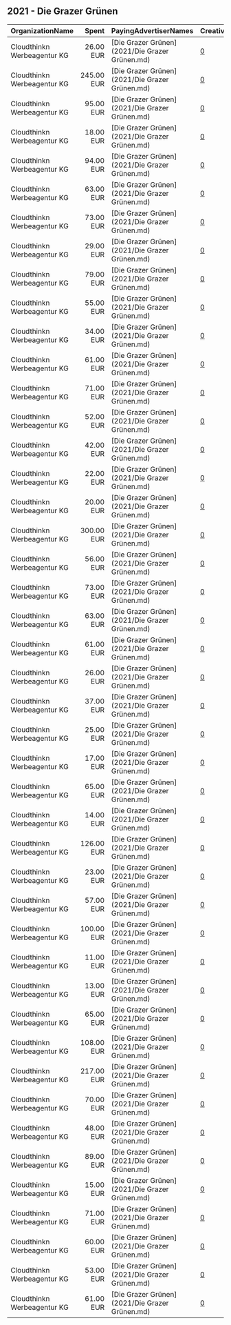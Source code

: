 ## 2021 - Die Grazer Grünen 
|OrganizationName|Spent|PayingAdvertiserNames|CreativeUrls|Impressions|Genders|AgeBrackets|CountryCodes|BillingAddresses|CandidateBallotInformation|
|:---|---:|:---|:---|---:|:---|:---|:---|:---|:---|
|Cloudthinkn Werbeagentur KG|26.00 EUR|[Die Grazer Grünen](2021/Die Grazer Grünen.md)|[0](https://www.snap.com/political-ads/asset/30a294449b68e66378cc1818810cc6169ad597a1ff5bf2a6aad86b368c5b1f39?mediaType=mp4)|11,970||16+|austria|"Waagner-Biro-Strasse, 100,Graz,8020,AT"|Judith Schwentner|
|Cloudthinkn Werbeagentur KG|245.00 EUR|[Die Grazer Grünen](2021/Die Grazer Grünen.md)|[0](https://www.snap.com/political-ads/asset/5745fd61f425793b4487d7e6570b6a07d1bb0fa4c02a1396412dbc3883fe9c91?mediaType=mp4)|101,357||16+|austria|"Waagner-Biro-Strasse, 100,Graz,8020,AT"|Judith Schwentner|
|Cloudthinkn Werbeagentur KG|95.00 EUR|[Die Grazer Grünen](2021/Die Grazer Grünen.md)|[0](https://www.snap.com/political-ads/asset/9ba943d4bf96230f5caeda5bda9490aab0816ea2a9af4bdd4d87fb6fa2502637?mediaType=mp4)|99,050|||austria|"Waagner-Biro-Strasse, 100,Graz,8020,AT"|Judith Schwentner|
|Cloudthinkn Werbeagentur KG|18.00 EUR|[Die Grazer Grünen](2021/Die Grazer Grünen.md)|[0](https://www.snap.com/political-ads/asset/dbce90aad4aa5464f99d0508f7057f8fe1e809ce2e9268dbf60f9738906695fa?mediaType=mp4)|7,648||16+|austria|"Waagner-Biro-Strasse, 100,Graz,8020,AT"|Judith Schwentner|
|Cloudthinkn Werbeagentur KG|94.00 EUR|[Die Grazer Grünen](2021/Die Grazer Grünen.md)|[0](https://www.snap.com/political-ads/asset/06aa238fe6cdf77996ea56ae928e30b0a430dc7aeff9b3ea62b22b84372022e3?mediaType=mp4)|93,811|||austria|"Waagner-Biro-Strasse, 100,Graz,8020,AT"|Judith Schwentner|
|Cloudthinkn Werbeagentur KG|63.00 EUR|[Die Grazer Grünen](2021/Die Grazer Grünen.md)|[0](https://www.snap.com/political-ads/asset/30a294449b68e66378cc1818810cc6169ad597a1ff5bf2a6aad86b368c5b1f39?mediaType=mp4)|55,594|||austria|"Waagner-Biro-Strasse, 100,Graz,8020,AT"|Judith Schwentner|
|Cloudthinkn Werbeagentur KG|73.00 EUR|[Die Grazer Grünen](2021/Die Grazer Grünen.md)|[0](https://www.snap.com/political-ads/asset/e048fbf574dcf03a5be22ad75f9afa766bb9892ade79f52c38c3cce2fdb098c5?mediaType=mp4)|65,335|||austria|"Waagner-Biro-Strasse, 100,Graz,8020,AT"|Judith Schwentner|
|Cloudthinkn Werbeagentur KG|29.00 EUR|[Die Grazer Grünen](2021/Die Grazer Grünen.md)|[0](https://www.snap.com/political-ads/asset/e8c7a910d2dadf88b74649e454b4107aa37eedbdb89fef97ab12c134febe93b5?mediaType=mp4)|13,038||16+|austria|"Waagner-Biro-Strasse, 100,Graz,8020,AT"|Judith Schwentner|
|Cloudthinkn Werbeagentur KG|79.00 EUR|[Die Grazer Grünen](2021/Die Grazer Grünen.md)|[0](https://www.snap.com/political-ads/asset/6da181bd6e62a176c1c90b0c2cd20cf5b61c59748163f312327aa9c6a22aaadf?mediaType=mp4)|81,780|||austria|"Waagner-Biro-Strasse, 100,Graz,8020,AT"|Judith Schwentner|
|Cloudthinkn Werbeagentur KG|55.00 EUR|[Die Grazer Grünen](2021/Die Grazer Grünen.md)|[0](https://www.snap.com/political-ads/asset/c162b801a1d9d13b5684d6412fc96f528ac3c48b64d78eb4cbcbd337dd91b49e?mediaType=mp4)|48,552|||austria|"Waagner-Biro-Strasse, 100,Graz,8020,AT"|Judith Schwentner|
|Cloudthinkn Werbeagentur KG|34.00 EUR|[Die Grazer Grünen](2021/Die Grazer Grünen.md)|[0](https://www.snap.com/political-ads/asset/b86f90cc49b7eba112859371b82abe0418785e3addd1a1f41abbeb0bc331ebc3?mediaType=mp4)|29,690|||austria|"Waagner-Biro-Strasse, 100,Graz,8020,AT"|Judith Schwentner|
|Cloudthinkn Werbeagentur KG|61.00 EUR|[Die Grazer Grünen](2021/Die Grazer Grünen.md)|[0](https://www.snap.com/political-ads/asset/5745fd61f425793b4487d7e6570b6a07d1bb0fa4c02a1396412dbc3883fe9c91?mediaType=mp4)|53,592|||austria|"Waagner-Biro-Strasse, 100,Graz,8020,AT"|Judith Schwentner|
|Cloudthinkn Werbeagentur KG|71.00 EUR|[Die Grazer Grünen](2021/Die Grazer Grünen.md)|[0](https://www.snap.com/political-ads/asset/6da181bd6e62a176c1c90b0c2cd20cf5b61c59748163f312327aa9c6a22aaadf?mediaType=mp4)|20,690||16+|austria|"Waagner-Biro-Strasse, 100,Graz,8020,AT"|Judith Schwentner|
|Cloudthinkn Werbeagentur KG|52.00 EUR|[Die Grazer Grünen](2021/Die Grazer Grünen.md)|[0](https://www.snap.com/political-ads/asset/6baf0d39b431ade1043b442c4b99bdd9cb122b909c643fe3c40a8507a106455e?mediaType=mp4)|46,780|||austria|"Waagner-Biro-Strasse, 100,Graz,8020,AT"|Judith Schwentner|
|Cloudthinkn Werbeagentur KG|42.00 EUR|[Die Grazer Grünen](2021/Die Grazer Grünen.md)|[0](https://www.snap.com/political-ads/asset/d000500ebd7499a7c6119d3f9d3b90f40ddb9b623a3b8d0c5296842a90017f12?mediaType=mp4)|22,266||16+|austria|"Waagner-Biro-Strasse, 100,Graz,8020,AT"|Judith Schwentner|
|Cloudthinkn Werbeagentur KG|22.00 EUR|[Die Grazer Grünen](2021/Die Grazer Grünen.md)|[0](https://www.snap.com/political-ads/asset/6baf0d39b431ade1043b442c4b99bdd9cb122b909c643fe3c40a8507a106455e?mediaType=mp4)|10,798||16+|austria|"Waagner-Biro-Strasse, 100,Graz,8020,AT"|Judith Schwentner|
|Cloudthinkn Werbeagentur KG|20.00 EUR|[Die Grazer Grünen](2021/Die Grazer Grünen.md)|[0](https://www.snap.com/political-ads/asset/9ba943d4bf96230f5caeda5bda9490aab0816ea2a9af4bdd4d87fb6fa2502637?mediaType=mp4)|8,666||16+|austria|"Waagner-Biro-Strasse, 100,Graz,8020,AT"|Judith Schwentner|
|Cloudthinkn Werbeagentur KG|300.00 EUR|[Die Grazer Grünen](2021/Die Grazer Grünen.md)|[0](https://www.snap.com/political-ads/asset/c162b801a1d9d13b5684d6412fc96f528ac3c48b64d78eb4cbcbd337dd91b49e?mediaType=mp4)|140,445||16+|austria|"Waagner-Biro-Strasse, 100,Graz,8020,AT"|Judith Schwentner|
|Cloudthinkn Werbeagentur KG|56.00 EUR|[Die Grazer Grünen](2021/Die Grazer Grünen.md)|[0](https://www.snap.com/political-ads/asset/08b48549d70ee5f9a3ecd998153c04c04e8e6c379fa0bca862452a497cfc42d2?mediaType=mp4)|20,995||16+|austria|"Waagner-Biro-Strasse, 100,Graz,8020,AT"|Judith Schwentner|
|Cloudthinkn Werbeagentur KG|73.00 EUR|[Die Grazer Grünen](2021/Die Grazer Grünen.md)|[0](https://www.snap.com/political-ads/asset/16be4964f4e735bae232b13ace4f48f75fe628ffbc5ae499bd6d91a65e6e7ca7?mediaType=mp4)|76,401|||austria|"Waagner-Biro-Strasse, 100,Graz,8020,AT"|Judith Schwentner|
|Cloudthinkn Werbeagentur KG|63.00 EUR|[Die Grazer Grünen](2021/Die Grazer Grünen.md)|[0](https://www.snap.com/political-ads/asset/c5fc3fb1875b35b82349bdd56886d776ce1bf223037f31cab40ab013bf6e4752?mediaType=mp4)|56,156|||austria|"Waagner-Biro-Strasse, 100,Graz,8020,AT"|Judith Schwentner|
|Cloudthinkn Werbeagentur KG|61.00 EUR|[Die Grazer Grünen](2021/Die Grazer Grünen.md)|[0](https://www.snap.com/political-ads/asset/0862f593badd2da03f41bc868ee104e5857c69e5eabe739aaa1a540b63a2f952?mediaType=mp4)|53,744|||austria|"Waagner-Biro-Strasse, 100,Graz,8020,AT"|Judith Schwentner|
|Cloudthinkn Werbeagentur KG|26.00 EUR|[Die Grazer Grünen](2021/Die Grazer Grünen.md)|[0](https://www.snap.com/political-ads/asset/3833bdd5b7514c02733a2ee8c679327609b7ae45b86c3c459327ca4a91b99deb?mediaType=mp4)|10,391||16+|austria|"Waagner-Biro-Strasse, 100,Graz,8020,AT"|Judith Schwentner|
|Cloudthinkn Werbeagentur KG|37.00 EUR|[Die Grazer Grünen](2021/Die Grazer Grünen.md)|[0](https://www.snap.com/political-ads/asset/b86f90cc49b7eba112859371b82abe0418785e3addd1a1f41abbeb0bc331ebc3?mediaType=mp4)|15,653||16+|austria|"Waagner-Biro-Strasse, 100,Graz,8020,AT"|Judith Schwentner|
|Cloudthinkn Werbeagentur KG|25.00 EUR|[Die Grazer Grünen](2021/Die Grazer Grünen.md)|[0](https://www.snap.com/political-ads/asset/f3cfe742cf95e14c7473933bc7f789a4a24e5f3d4ab2b4ff4e814f3847e2bb54?mediaType=mp4)|10,416||16+|austria|"Waagner-Biro-Strasse, 100,Graz,8020,AT"|Judith Schwentner|
|Cloudthinkn Werbeagentur KG|17.00 EUR|[Die Grazer Grünen](2021/Die Grazer Grünen.md)|[0](https://www.snap.com/political-ads/asset/482fbfe267c33bceca9f4653db23c6f41ee99cdfc4da04a8a15a192a05f36abf?mediaType=mp4)|7,279||16+|austria|"Waagner-Biro-Strasse, 100,Graz,8020,AT"|Judith Schwentner|
|Cloudthinkn Werbeagentur KG|65.00 EUR|[Die Grazer Grünen](2021/Die Grazer Grünen.md)|[0](https://www.snap.com/political-ads/asset/dbce90aad4aa5464f99d0508f7057f8fe1e809ce2e9268dbf60f9738906695fa?mediaType=mp4)|57,040|||austria|"Waagner-Biro-Strasse, 100,Graz,8020,AT"|Judith Schwentner|
|Cloudthinkn Werbeagentur KG|14.00 EUR|[Die Grazer Grünen](2021/Die Grazer Grünen.md)|[0](https://www.snap.com/political-ads/asset/c5fc3fb1875b35b82349bdd56886d776ce1bf223037f31cab40ab013bf6e4752?mediaType=mp4)|6,594||16+|austria|"Waagner-Biro-Strasse, 100,Graz,8020,AT"|Judith Schwentner|
|Cloudthinkn Werbeagentur KG|126.00 EUR|[Die Grazer Grünen](2021/Die Grazer Grünen.md)|[0](https://www.snap.com/political-ads/asset/3833bdd5b7514c02733a2ee8c679327609b7ae45b86c3c459327ca4a91b99deb?mediaType=mp4)|109,222|||austria|"Waagner-Biro-Strasse, 100,Graz,8020,AT"|Judith Schwentner|
|Cloudthinkn Werbeagentur KG|23.00 EUR|[Die Grazer Grünen](2021/Die Grazer Grünen.md)|[0](https://www.snap.com/political-ads/asset/93975af20dcbcf5bffaf36f944299067e0304cd7141c6bb4e7480ca0d8414bc0?mediaType=mp4)|9,036||16+|austria|"Waagner-Biro-Strasse, 100,Graz,8020,AT"|Judith Schwentner|
|Cloudthinkn Werbeagentur KG|57.00 EUR|[Die Grazer Grünen](2021/Die Grazer Grünen.md)|[0](https://www.snap.com/political-ads/asset/0862f593badd2da03f41bc868ee104e5857c69e5eabe739aaa1a540b63a2f952?mediaType=mp4)|18,325||16+|austria|"Waagner-Biro-Strasse, 100,Graz,8020,AT"|Judith Schwentner|
|Cloudthinkn Werbeagentur KG|100.00 EUR|[Die Grazer Grünen](2021/Die Grazer Grünen.md)|[0](https://www.snap.com/political-ads/asset/89c166ac116c197fd44bb794c57c7639a1bb50b139eb4f85c6795227efa55635?mediaType=mp4)|79,714|||austria|"Waagner-Biro-Strasse, 100,Graz,8020,AT"|Judith Schwentner|
|Cloudthinkn Werbeagentur KG|11.00 EUR|[Die Grazer Grünen](2021/Die Grazer Grünen.md)|[0](https://www.snap.com/political-ads/asset/06aa238fe6cdf77996ea56ae928e30b0a430dc7aeff9b3ea62b22b84372022e3?mediaType=mp4)|4,310||16+|austria|"Waagner-Biro-Strasse, 100,Graz,8020,AT"|Judith Schwentner|
|Cloudthinkn Werbeagentur KG|13.00 EUR|[Die Grazer Grünen](2021/Die Grazer Grünen.md)|[0](https://www.snap.com/political-ads/asset/16be4964f4e735bae232b13ace4f48f75fe628ffbc5ae499bd6d91a65e6e7ca7?mediaType=mp4)|5,839||16+|austria|"Waagner-Biro-Strasse, 100,Graz,8020,AT"|Judith Schwentner|
|Cloudthinkn Werbeagentur KG|65.00 EUR|[Die Grazer Grünen](2021/Die Grazer Grünen.md)|[0](https://www.snap.com/political-ads/asset/93975af20dcbcf5bffaf36f944299067e0304cd7141c6bb4e7480ca0d8414bc0?mediaType=mp4)|58,365|||austria|"Waagner-Biro-Strasse, 100,Graz,8020,AT"|Judith Schwentner|
|Cloudthinkn Werbeagentur KG|108.00 EUR|[Die Grazer Grünen](2021/Die Grazer Grünen.md)|[0](https://www.snap.com/political-ads/asset/f3cfe742cf95e14c7473933bc7f789a4a24e5f3d4ab2b4ff4e814f3847e2bb54?mediaType=mp4)|111,204|||austria|"Waagner-Biro-Strasse, 100,Graz,8020,AT"|Judith Schwentner|
|Cloudthinkn Werbeagentur KG|217.00 EUR|[Die Grazer Grünen](2021/Die Grazer Grünen.md)|[0](https://www.snap.com/political-ads/asset/6f5eca96ad9de19f21c548b0cf52d8e7068aeb388dc1fdb6c58c498be15fb177?mediaType=mp4)|109,633||16+|austria|"Waagner-Biro-Strasse, 100,Graz,8020,AT"|Judith Schwentner|
|Cloudthinkn Werbeagentur KG|70.00 EUR|[Die Grazer Grünen](2021/Die Grazer Grünen.md)|[0](https://www.snap.com/political-ads/asset/482fbfe267c33bceca9f4653db23c6f41ee99cdfc4da04a8a15a192a05f36abf?mediaType=mp4)|62,003|||austria|"Waagner-Biro-Strasse, 100,Graz,8020,AT"|Judith Schwentner|
|Cloudthinkn Werbeagentur KG|48.00 EUR|[Die Grazer Grünen](2021/Die Grazer Grünen.md)|[0](https://www.snap.com/political-ads/asset/e048fbf574dcf03a5be22ad75f9afa766bb9892ade79f52c38c3cce2fdb098c5?mediaType=mp4)|20,807||16+|austria|"Waagner-Biro-Strasse, 100,Graz,8020,AT"|Judith Schwentner|
|Cloudthinkn Werbeagentur KG|89.00 EUR|[Die Grazer Grünen](2021/Die Grazer Grünen.md)|[0](https://www.snap.com/political-ads/asset/89c166ac116c197fd44bb794c57c7639a1bb50b139eb4f85c6795227efa55635?mediaType=mp4)|32,422||16+|austria|"Waagner-Biro-Strasse, 100,Graz,8020,AT"|Judith Schwentner|
|Cloudthinkn Werbeagentur KG|15.00 EUR|[Die Grazer Grünen](2021/Die Grazer Grünen.md)|[0](https://www.snap.com/political-ads/asset/842f44d98e9d0774ee2cb484c58c5b4f0637c0d191d58e9935901753058ded20?mediaType=mp4)|5,805||16+|austria|"Waagner-Biro-Strasse, 100,Graz,8020,AT"|Judith Schwentner|
|Cloudthinkn Werbeagentur KG|71.00 EUR|[Die Grazer Grünen](2021/Die Grazer Grünen.md)|[0](https://www.snap.com/political-ads/asset/08b48549d70ee5f9a3ecd998153c04c04e8e6c379fa0bca862452a497cfc42d2?mediaType=mp4)|63,426|||austria|"Waagner-Biro-Strasse, 100,Graz,8020,AT"|Judith Schwentner|
|Cloudthinkn Werbeagentur KG|60.00 EUR|[Die Grazer Grünen](2021/Die Grazer Grünen.md)|[0](https://www.snap.com/political-ads/asset/d000500ebd7499a7c6119d3f9d3b90f40ddb9b623a3b8d0c5296842a90017f12?mediaType=mp4)|52,575|||austria|"Waagner-Biro-Strasse, 100,Graz,8020,AT"|Judith Schwentner|
|Cloudthinkn Werbeagentur KG|53.00 EUR|[Die Grazer Grünen](2021/Die Grazer Grünen.md)|[0](https://www.snap.com/political-ads/asset/6f5eca96ad9de19f21c548b0cf52d8e7068aeb388dc1fdb6c58c498be15fb177?mediaType=mp4)|46,757|||austria|"Waagner-Biro-Strasse, 100,Graz,8020,AT"|Judith Schwentner|
|Cloudthinkn Werbeagentur KG|61.00 EUR|[Die Grazer Grünen](2021/Die Grazer Grünen.md)|[0](https://www.snap.com/political-ads/asset/e8c7a910d2dadf88b74649e454b4107aa37eedbdb89fef97ab12c134febe93b5?mediaType=mp4)|53,567|||austria|"Waagner-Biro-Strasse, 100,Graz,8020,AT"|Judith Schwentner|
